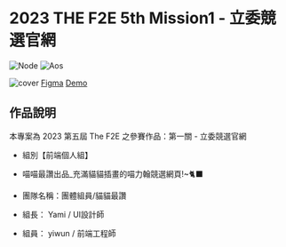 # 2023 THE F2E 5th Mission1 - 立委競選官網
![Node](https://img.shields.io/badge/Node.js-18.17.1-brightgreen.svg)
![Aos](https://img.shields.io/badge/Aos-2.3.4-pink.svg)

![cover](https://images.thef2e.com//works/29_2023-11-04T17:26:11.182Z.jpeg)
[Figma](https://www.figma.com/file/zUhLoHTpCg3N1kOAAYSbAu/TheF2E?type=design&amp;mode=design&amp;t=xbQInxGKNvNost0k-0)
[Demo](https://yiwunjhang.github.io/The_F2E_5th/)

## 作品說明
本專案為 2023 第五屆 The F2E 之參賽作品：第一關 - 立委競選官網

- 組別【前端個人組】

- 喵喵最讚出品_充滿貓貓插畫的喵力翰競選網頁!~🐈‍⬛

- 團隊名稱：團體組員/貓貓最讚

- 組長： Yami / UI設計師

- 組員： yiwun / 前端工程師

